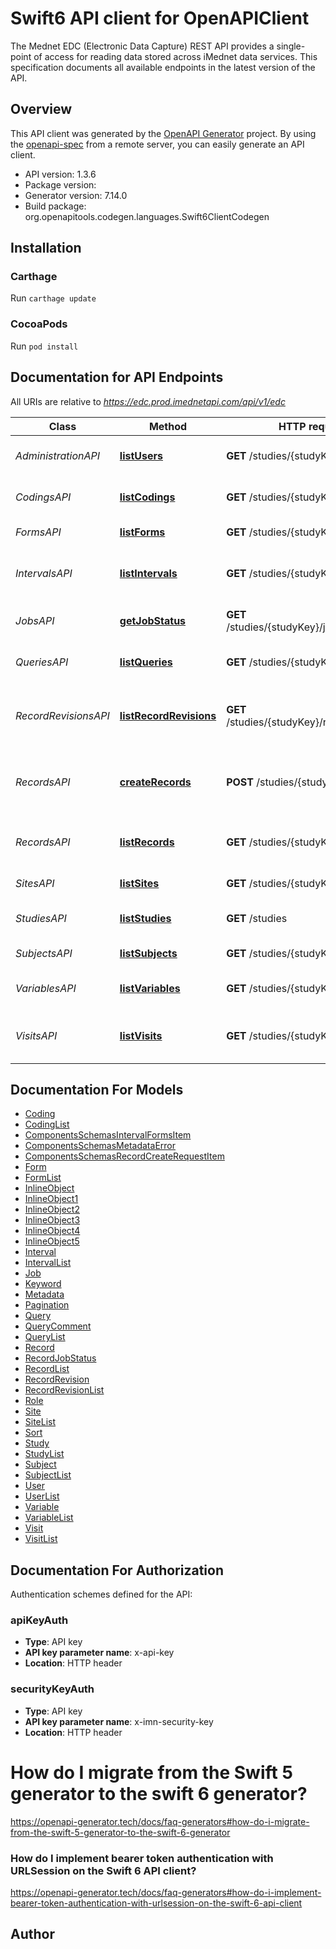 # Swift6 API client for OpenAPIClient

The Mednet EDC (Electronic Data Capture) REST API provides a single-point of access for reading data stored across iMednet data services.
This specification documents all available endpoints in the latest version of the API.


## Overview
This API client was generated by the [OpenAPI Generator](https://openapi-generator.tech) project.  By using the [openapi-spec](https://github.com/OAI/OpenAPI-Specification) from a remote server, you can easily generate an API client.

- API version: 1.3.6
- Package version: 
- Generator version: 7.14.0
- Build package: org.openapitools.codegen.languages.Swift6ClientCodegen

## Installation

### Carthage

Run `carthage update`

### CocoaPods

Run `pod install`

## Documentation for API Endpoints

All URIs are relative to *https://edc.prod.imednetapi.com/api/v1/edc*

Class | Method | HTTP request | Description
------------ | ------------- | ------------- | -------------
*AdministrationAPI* | [**listUsers**](docs/AdministrationAPI.md#listusers) | **GET** /studies/{studyKey}/users | List users and their roles in a study
*CodingsAPI* | [**listCodings**](docs/CodingsAPI.md#listcodings) | **GET** /studies/{studyKey}/codings | List coding activities in a study
*FormsAPI* | [**listForms**](docs/FormsAPI.md#listforms) | **GET** /studies/{studyKey}/forms | List forms in a study
*IntervalsAPI* | [**listIntervals**](docs/IntervalsAPI.md#listintervals) | **GET** /studies/{studyKey}/intervals | List intervals (visit definitions) in a study
*JobsAPI* | [**getJobStatus**](docs/JobsAPI.md#getjobstatus) | **GET** /studies/{studyKey}/jobs/{batchId} | Retrieve job status by batch ID
*QueriesAPI* | [**listQueries**](docs/QueriesAPI.md#listqueries) | **GET** /studies/{studyKey}/queries | List data queries in a study
*RecordRevisionsAPI* | [**listRecordRevisions**](docs/RecordRevisionsAPI.md#listrecordrevisions) | **GET** /studies/{studyKey}/recordRevisions | List record revisions (audit trail entries) in a study
*RecordsAPI* | [**createRecords**](docs/RecordsAPI.md#createrecords) | **POST** /studies/{studyKey}/records | Add new record or update subject/record data
*RecordsAPI* | [**listRecords**](docs/RecordsAPI.md#listrecords) | **GET** /studies/{studyKey}/records | List records (eCRF instances) in a study
*SitesAPI* | [**listSites**](docs/SitesAPI.md#listsites) | **GET** /studies/{studyKey}/sites | List sites for a study
*StudiesAPI* | [**listStudies**](docs/StudiesAPI.md#liststudies) | **GET** /studies | List studies accessible by API key
*SubjectsAPI* | [**listSubjects**](docs/SubjectsAPI.md#listsubjects) | **GET** /studies/{studyKey}/subjects | List subjects in a study
*VariablesAPI* | [**listVariables**](docs/VariablesAPI.md#listvariables) | **GET** /studies/{studyKey}/variables | List variables (fields) in a study
*VisitsAPI* | [**listVisits**](docs/VisitsAPI.md#listvisits) | **GET** /studies/{studyKey}/visits | List visits (subject visit instances) in a study


## Documentation For Models

 - [Coding](docs/Coding.md)
 - [CodingList](docs/CodingList.md)
 - [ComponentsSchemasIntervalFormsItem](docs/ComponentsSchemasIntervalFormsItem.md)
 - [ComponentsSchemasMetadataError](docs/ComponentsSchemasMetadataError.md)
 - [ComponentsSchemasRecordCreateRequestItem](docs/ComponentsSchemasRecordCreateRequestItem.md)
 - [Form](docs/Form.md)
 - [FormList](docs/FormList.md)
 - [InlineObject](docs/InlineObject.md)
 - [InlineObject1](docs/InlineObject1.md)
 - [InlineObject2](docs/InlineObject2.md)
 - [InlineObject3](docs/InlineObject3.md)
 - [InlineObject4](docs/InlineObject4.md)
 - [InlineObject5](docs/InlineObject5.md)
 - [Interval](docs/Interval.md)
 - [IntervalList](docs/IntervalList.md)
 - [Job](docs/Job.md)
 - [Keyword](docs/Keyword.md)
 - [Metadata](docs/Metadata.md)
 - [Pagination](docs/Pagination.md)
 - [Query](docs/Query.md)
 - [QueryComment](docs/QueryComment.md)
 - [QueryList](docs/QueryList.md)
 - [Record](docs/Record.md)
 - [RecordJobStatus](docs/RecordJobStatus.md)
 - [RecordList](docs/RecordList.md)
 - [RecordRevision](docs/RecordRevision.md)
 - [RecordRevisionList](docs/RecordRevisionList.md)
 - [Role](docs/Role.md)
 - [Site](docs/Site.md)
 - [SiteList](docs/SiteList.md)
 - [Sort](docs/Sort.md)
 - [Study](docs/Study.md)
 - [StudyList](docs/StudyList.md)
 - [Subject](docs/Subject.md)
 - [SubjectList](docs/SubjectList.md)
 - [User](docs/User.md)
 - [UserList](docs/UserList.md)
 - [Variable](docs/Variable.md)
 - [VariableList](docs/VariableList.md)
 - [Visit](docs/Visit.md)
 - [VisitList](docs/VisitList.md)


<a id="documentation-for-authorization"></a>
## Documentation For Authorization


Authentication schemes defined for the API:
<a id="apiKeyAuth"></a>
### apiKeyAuth

- **Type**: API key
- **API key parameter name**: x-api-key
- **Location**: HTTP header

<a id="securityKeyAuth"></a>
### securityKeyAuth

- **Type**: API key
- **API key parameter name**: x-imn-security-key
- **Location**: HTTP header


# How do I migrate from the Swift 5 generator to the swift 6 generator?

https://openapi-generator.tech/docs/faq-generators#how-do-i-migrate-from-the-swift-5-generator-to-the-swift-6-generator

### How do I implement bearer token authentication with URLSession on the Swift 6 API client?

https://openapi-generator.tech/docs/faq-generators#how-do-i-implement-bearer-token-authentication-with-urlsession-on-the-swift-6-api-client

## Author



